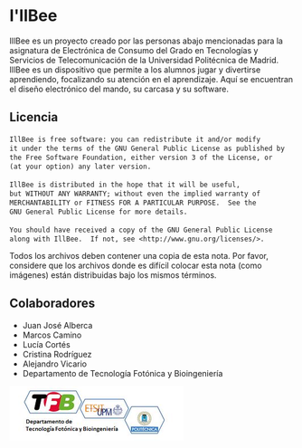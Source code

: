 # I'llBee

IllBee es un proyecto creado por las personas abajo mencionadas para la asignatura de Electrónica de Consumo del Grado en Tecnologías y Servicios de Telecomunicación de la Universidad Politécnica de Madrid.
IllBee es un dispositivo que permite a los alumnos jugar y divertirse aprendiendo, focalizando su atención en el aprendizaje. Aquí se encuentran el diseño electrónico del mando, su carcasa y su software.

## Licencia
```
IllBee is free software: you can redistribute it and/or modify
it under the terms of the GNU General Public License as published by
the Free Software Foundation, either version 3 of the License, or
(at your option) any later version.

IllBee is distributed in the hope that it will be useful,
but WITHOUT ANY WARRANTY; without even the implied warranty of
MERCHANTABILITY or FITNESS FOR A PARTICULAR PURPOSE.  See the
GNU General Public License for more details.

You should have received a copy of the GNU General Public License
along with IllBee.  If not, see <http://www.gnu.org/licenses/>.
```

Todos los archivos deben contener una copia de esta nota. Por favor, considere que los archivos donde es difícil colocar esta nota (como imágenes) están distribuidas bajo los mismos términos.

## Colaboradores
 - Juan José Alberca
 - Marcos Camino
 - Lucía Cortés
 - Cristina Rodríguez
 - Alejandro Vicario
 - Departamento de Tecnología Fotónica y Bioingeniería


![alt text](footer.jpg)

